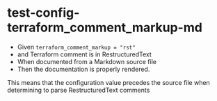 test-config-terraform_comment_markup-md
========================================

- Given `terraform_comment_markup = "rst"`
- and Terraform comment is in RestructuredText
- When documented from a Markdown source file
- Then the documentation is properly rendered.

This means that the configuration value precedes the source file
when determining to parse RestructuredText comments

```{tf:resource} foo_resource.restructuredtext
```
